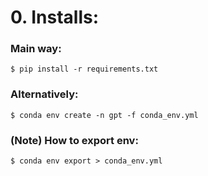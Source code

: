 # 0. Installs:

### Main way:
```
$ pip install -r requirements.txt
```

### Alternatively:

```
$ conda env create -n gpt -f conda_env.yml
```

### (Note) How to export env:

```
$ conda env export > conda_env.yml
```